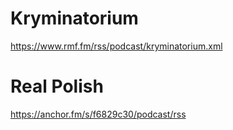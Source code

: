 # Kryminatorium
https://www.rmf.fm/rss/podcast/kryminatorium.xml
# Real Polish
https://anchor.fm/s/f6829c30/podcast/rss
